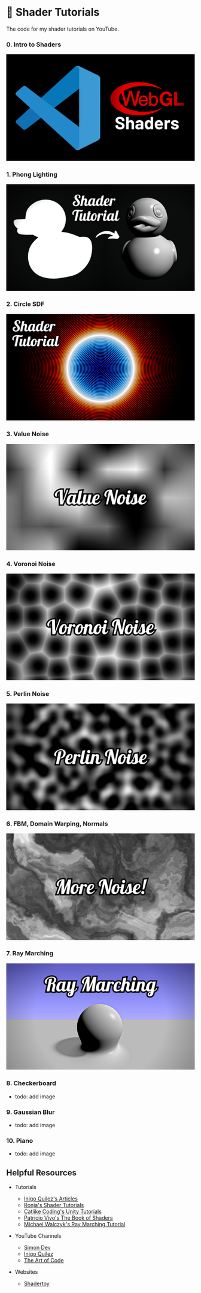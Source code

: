# 🎨 Shader Tutorials

The code for my shader tutorials on YouTube.

### 0. Intro to Shaders

<img src="_thumbnails/glsl_00.png" />

### 1. Phong Lighting

<img src="_thumbnails/glsl_01.png" />

### 2. Circle SDF

<img src="_thumbnails/glsl_02.png" />

### 3. Value Noise

<img src="_thumbnails/glsl_03.png" />

### 4. Voronoi Noise

<img src="_thumbnails/glsl_04.png" />

### 5. Perlin Noise

<img src="_thumbnails/glsl_05.png" />

### 6. FBM, Domain Warping, Normals

<img src="_thumbnails/glsl_06.png" />

### 7. Ray Marching

<img src="_thumbnails/glsl_07.png" />

### 8. Checkerboard

- todo: add image

### 9. Gaussian Blur

- todo: add image

### 10. Piano

- todo: add image

## Helpful Resources

- Tutorials

  - [Inigo Quilez's Articles](https://iquilezles.org/articles/)
  - [Ronja's Shader Tutorials](https://ronja-tutorials.com/)
  - [Catlike Coding's Unity Tutorials](https://catlikecoding.com/unity/tutorials/)
  - [Patricio Vivo's The Book of Shaders](https://thebookofshaders.com/)
  - [Michael Walczyk's Ray Marching Tutorial](https://michaelwalczyk.com/blog-ray-marching.html)

- YouTube Channels

  - [Simon Dev](https://www.youtube.com/@simondev758)
  - [Inigo Quilez](https://www.youtube.com/@InigoQuilez)
  - [The Art of Code](https://www.youtube.com/@TheArtofCodeIsCool)

- Websites

  - [Shadertoy](https://www.shadertoy.com/)
